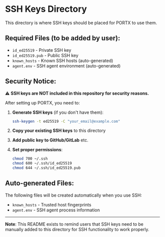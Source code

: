 # SSH Keys Directory

This directory is where SSH keys should be placed for PORTX to use them.

## Required Files (to be added by user):

- `id_ed25519` - Private SSH key
- `id_ed25519.pub` - Public SSH key  
- `known_hosts` - Known SSH hosts (auto-generated)
- `agent.env` - SSH agent environment (auto-generated)

## Security Notice:

⚠️ **SSH keys are NOT included in this repository for security reasons.**

After setting up PORTX, you need to:

1. **Generate SSH keys** (if you don't have them):
   ```bash
   ssh-keygen -t ed25519 -C "your_email@example.com"
   ```

2. **Copy your existing SSH keys** to this directory

3. **Add public key to GitHub/GitLab** etc.

4. **Set proper permissions**:
   ```bash
   chmod 700 ~/.ssh
   chmod 600 ~/.ssh/id_ed25519
   chmod 644 ~/.ssh/id_ed25519.pub
   ```

## Auto-generated Files:

The following files will be created automatically when you use SSH:
- `known_hosts` - Trusted host fingerprints
- `agent.env` - SSH agent process information

---

**Note**: This README exists to remind users that SSH keys need to be manually added to this directory for SSH functionality to work properly.
